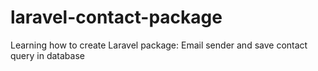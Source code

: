 # laravel-contact-package
Learning how to create Laravel package: Email sender and save contact query in database
